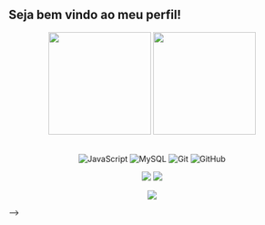## Seja bem vindo ao meu perfil!

<!--
**alessandracruz/alessandracruz** is a ✨ _special_ ✨ repository because its `README.md` (this file) appears on your GitHub profile.

Meu nome é Alessandra Cruz e amo tecnologia. Quando achei que não era mais tão nova assim para aprender mais sobre o assunto, veio a @42School e me mostrou que não! Então sigo no meu processo de estudo e aprendizagem cada vez mais isntigada com tantas possibilidades desse universo!

Atualmente, dedico o maior tempo dos meus estudos na 42|Rio, uma escola de Engenharia de Software que tem 47 campus em 26 paíse. Também diversifico meu conhecimento em outras linguagens na plataforma de educação da Alura. Tem sido um processo bacana de desafios, aprendizagens e descobertas!

Here are some ideas to get you started:

- 🔭 Sou do Rio de Janeiro.
- 🌱 Estou aprendendo linguagem C de programação e Python para Data Science.
- 👯 Estou aberta a trocar novas experiências de boas práticas nesse início do meu processo com programação.
-    Tenho interesse em segurança da informação, arquitetura de software e UX Design.
-    Nesse pouco tempo de estudo e caminhada conquistei com uma equipe incrível da 42|Rio o Terceiro Lugar no maior Hackaton da América Latina em Setembro de 2022, o Hacking.Rio e foi incrível!
- 🤔 Podem em contato comigo em alessandracruz@alessandracruz.com
- 💬 Amo viajar seja de carro, avião ou motor home  e estar em lugares diferentes, conhecendo culturas, comidas e pessoas!

<br>

<!-- GITHUB STATUS -->
<div align="center">
  <img height="180em" src="https://github-readme-stats.vercel.app/api?username=alessandracruz&show_icons=true&theme=dark&include_all_commits=true&count_private=true"/>
  <img height="180em" src="https://github-readme-stats.vercel.app/api/top-langs/?username=alessandracruz&layout=compact&langs_count=10&theme=dark"/>

  <!-- TEMAS: dark, radical, merko, gruvbox, tokyonight, onedark, cobalt, synthwave, highcontrast, dracula -->
</div>

<br>

<!-- TECNOLOGIAS -->
<div align="center">

![JavaScript](https://img.shields.io/badge/-JavaScript-black?style=flat-square&logo=javascript)
![MySQL](https://img.shields.io/badge/-MySQL-black?style=flat-square&logo=mysql)
![Git](https://img.shields.io/badge/-Git-black?style=flat-square&logo=git)
![GitHub](https://img.shields.io/badge/-GitHub-181717?style=flat-square&logo=github)

</div>

<!-- REDES SOCIAIS -->
<div align="center">
  <a href="https://instagram.com/alessaccruz" target="_blank"><img src="https://img.shields.io/badge/-Instagram-%23E4405F?style=for-the-badge&logo=instagram&logoColor=white" target="_blank"></a>
  <a href="https://www.linkedin.com/in/alessandraccruz/" target="_blank"><img src="https://img.shields.io/badge/-LinkedIn-%230077B5?style=for-the-badge&logo=linkedin&logoColor=white" target="_blank"></a>

 ![](https://visitor-badge.glitch.me/badge?page_id=alessandracruz)
</div>
-->

